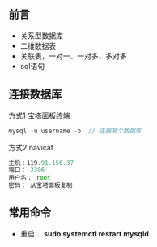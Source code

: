 ## 前言


- 关系型数据库
- 二维数据表
- 关联表，一对一、一对多、多对多
- sql语句

## 连接数据库


方式1 宝塔面板终端

```js
mysql -u username -p  // 连接某个数据库
```

方式2 navicat

```js
主机：119.91.156.37
端口： 3306
用户名： root
密码： 从宝塔面板复制
```

## 常用命令


- 重启： **sudo systemctl restart mysqld**


